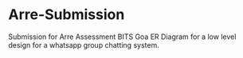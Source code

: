 # Arre-Submission
Submission for Arre Assessment BITS Goa
ER Diagram for a low level design for a whatsapp group chatting system. 
